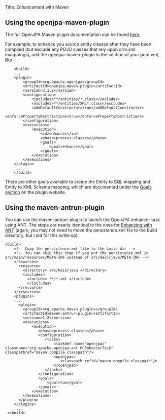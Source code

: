 Title: Enhancement with Maven

<a name="EnhancementwithMaven-Usingtheopenjpa-maven-plugin"></a>

## Using the openjpa-maven-plugin

The full OpenJPA Maven plugin documentation can be found [here](http://openjpa.apache.org/builds/3.1.2/openjpa-maven-plugin/index.html).

For example, to enhance you source entity classes after they have been
compiled (but exclude any POJO classes that rely upon orm.xml maappings),
add the openjpa-maven-plugin to the <build> section of your pom.xml, like -

        <build>
        ...
        <plugin>
            <groupId>org.apache.openjpa</groupId>
            <artifactId>openjpa-maven-plugin</artifactId>
            <version>3.1.2</version>
            <configuration>
                <includes>**/entities/*.class</includes>
                <excludes>**/entities/XML*.class</excludes>
                <addDefaultConstructor>true</addDefaultConstructor>               
                <enforcePropertyRestrictions>true</enforcePropertyRestrictions>
            </configuration>
            <executions>
                <execution>
                    <id>enhancer</id>
                    <phase>process-classes</phase>
                    <goals>
                        <goal>enhance</goal>
                    </goals>
                </execution>
            </executions>
        </plugin>
        ...
        </build>


There are other goals available to create the Entity to SQL mapping and
Entity to XML Schema mapping, which are documented under the [Goals section](https://openjpa.apache.org/builds/3.1.2/openjpa-maven-plugin/plugin-info.html)
 on the plugin website.

<a name="EnhancementwithMaven-Usingthemaven-antrun-plugin"></a>

## Using the maven-antrun-plugin

You can use the maven-antrun-plugin to launch the OpenJPA enhancer task
using ANT.  The steps are nearly identical to the ones for [Enhancing with ANT](enhancement-with-ant.html)
 (again, you may not need to move the persistence.xml file to the build
directory, but I did for this write-up).


    <build>
        <!-- Copy the persistence.xml file to the build dir -->
        <!-- You can skip this step if you put the persistence.xml in src/main/resources/META-INF instead of src/main/java/META-INF -->
        <resources>
          <resource>
            <directory> src/main/java </directory>
            <includes>
              <include> **/*.xml </include>
              </includes>
          </resource>
        </resources>
        <plugins>
        .....        
          <plugin>
            <groupId>org.apache.maven.plugins</groupId>
            <artifactId>maven-antrun-plugin</artifactId>
            <version>1.2</version>
            <executions>
                <execution>
                   <phase>process-classes</phase>
                   <configuration>
                      <tasks>
                          <taskdef name="openjpac" classname="org.apache.openjpa.ant.PCEnhancerTask" classpathref="maven.compile.classpath"/>
                          <openjpac>
                             <classpath refid="maven.compile.classpath"/>
                          </openjpac>
                      </tasks>
                   </configuration>
                   <goals>
                       <goal>run</goal>
                   </goals>
                </execution>
            </executions>
          </plugin>
        </plugins>
        ....
     </build>



